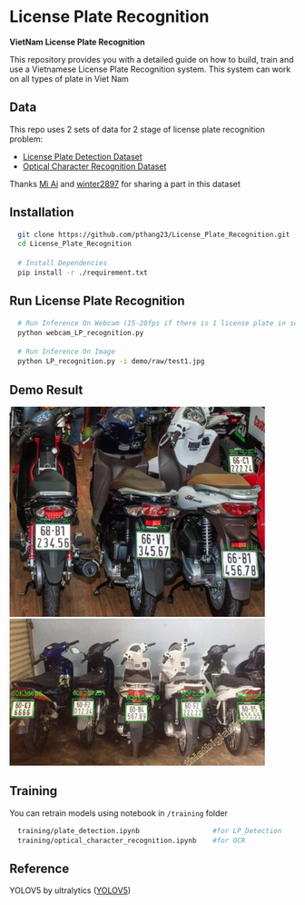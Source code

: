 # License Plate Recognition
**VietNam License Plate Recognition**

This repository provides you with a detailed guide on how to build, train and use a Vietnamese License Plate Recognition system. This system can work on all types of plate in Viet Nam

## Data

This repo uses 2 sets of data for 2 stage of license plate recognition problem:

- [License Plate Detection Dataset](https://drive.google.com/drive/folders/1tY4kXbXt2DvV8viALZ01xVOEOefT4LAS?usp=sharing)
- [Optical Character Recognition Dataset](https://drive.google.com/drive/folders/13rMaHOKVlSpJaLdVrj8u1WMIRl0_q2vb?usp=sharing)

Thanks [Mì Ai](https://www.miai.vn/thu-vien-mi-ai/) and [winter2897](https://github.com/winter2897/Real-time-Auto-License-Plate-Recognition-with-Jetson-Nano/blob/main/doc/dataset.md) for sharing a part in this dataset

## Installation

```bash
  git clone https://github.com/pthang23/License_Plate_Recognition.git
  cd License_Plate_Recognition

  # Install Dependencies
  pip install -r ./requirement.txt
```

## Run License Plate Recognition

```bash
  # Run Inference On Webcam (15-20fps if there is 1 license plate in scene)
  python webcam_LP_recognition.py 

  # Run Inference On Image
  python LP_recognition.py -i demo/raw/test1.jpg
```

## Demo Result

<img src="demo/prediction/result4.jpg" alt="Demo1" width="450"/>
<img src="demo/prediction/result5.jpg" alt="Demo2" width="450"/>

## Training

You can retrain models using notebook in `/training` folder

```bash
  training/plate_detection.ipynb                  #for LP_Detection
  training/optical_character_recognition.ipynb    #for OCR
```

## Reference

YOLOV5 by ultralytics ([YOLOV5](https://github.com/ultralytics/yolov5))
